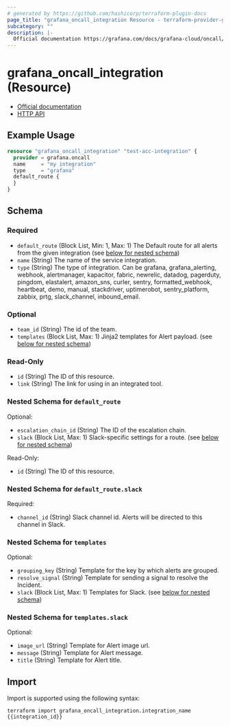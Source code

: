 ```yaml
---
# generated by https://github.com/hashicorp/terraform-plugin-docs
page_title: "grafana_oncall_integration Resource - terraform-provider-grafana"
subcategory: ""
description: |-
  Official documentation https://grafana.com/docs/grafana-cloud/oncall/integrations/HTTP API https://grafana.com/docs/grafana-cloud/oncall/oncall-api-reference/
---
```


# grafana_oncall_integration (Resource)

* [Official documentation](https://grafana.com/docs/grafana-cloud/oncall/integrations/)
* [HTTP API](https://grafana.com/docs/grafana-cloud/oncall/oncall-api-reference/)

## Example Usage

```terraform
resource "grafana_oncall_integration" "test-acc-integration" {
  provider = grafana.oncall
  name     = "my integration"
  type     = "grafana"
  default_route {
  }
}
```

<!-- schema generated by tfplugindocs -->
## Schema

### Required

- `default_route` (Block List, Min: 1, Max: 1) The Default route for all alerts from the given integration (see [below for nested schema](#nestedblock--default_route))
- `name` (String) The name of the service integration.
- `type` (String) The type of integration. Can be grafana, grafana_alerting, webhook, alertmanager, kapacitor, fabric, newrelic, datadog, pagerduty, pingdom, elastalert, amazon_sns, curler, sentry, formatted_webhook, heartbeat, demo, manual, stackdriver, uptimerobot, sentry_platform, zabbix, prtg, slack_channel, inbound_email.

### Optional

- `team_id` (String) The id of the team.
- `templates` (Block List, Max: 1) Jinja2 templates for Alert payload. (see [below for nested schema](#nestedblock--templates))

### Read-Only

- `id` (String) The ID of this resource.
- `link` (String) The link for using in an integrated tool.

<a id="nestedblock--default_route"></a>
### Nested Schema for `default_route`

Optional:

- `escalation_chain_id` (String) The ID of the escalation chain.
- `slack` (Block List, Max: 1) Slack-specific settings for a route. (see [below for nested schema](#nestedblock--default_route--slack))

Read-Only:

- `id` (String) The ID of this resource.

<a id="nestedblock--default_route--slack"></a>
### Nested Schema for `default_route.slack`

Required:

- `channel_id` (String) Slack channel id. Alerts will be directed to this channel in Slack.



<a id="nestedblock--templates"></a>
### Nested Schema for `templates`

Optional:

- `grouping_key` (String) Template for the key by which alerts are grouped.
- `resolve_signal` (String) Template for sending a signal to resolve the Incident.
- `slack` (Block List, Max: 1) Templates for Slack. (see [below for nested schema](#nestedblock--templates--slack))

<a id="nestedblock--templates--slack"></a>
### Nested Schema for `templates.slack`

Optional:

- `image_url` (String) Template for Alert image url.
- `message` (String) Template for Alert message.
- `title` (String) Template for Alert title.

## Import

Import is supported using the following syntax:

```shell
terraform import grafana_oncall_integration.integration_name {{integration_id}}
```
